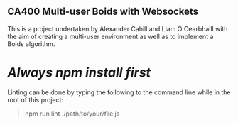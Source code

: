 ## CA400 Multi-user Boids with Websockets

This is a project undertaken by Alexander Cahill and Liam Ó Cearbhaill with the aim of creating a multi-user environment
 as well as to implement a Boids algorithm.


#  *Always npm install first*

Linting can be done by typing the following to the command line while in the root of this project:

>  npm run lint ./path/to/your/file.js